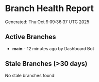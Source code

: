# Branch Health Report
Generated: Thu Oct  9 09:36:37 UTC 2025

## Active Branches
- **main** - 12 minutes ago by Dashboard Bot

## Stale Branches (>30 days)
No stale branches found
